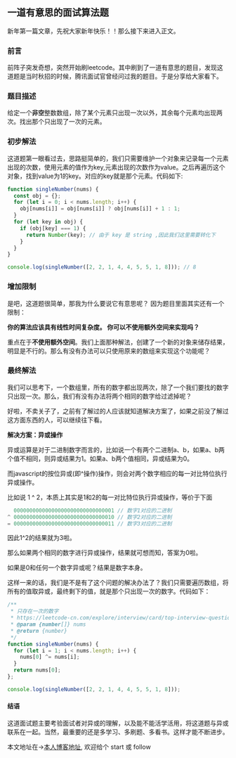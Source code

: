 ## 一道有意思的面试算法题

新年第一篇文章，先祝大家新年快乐！！那么接下来进入正文。

### 前言

前阵子突发奇想，突然开始刷leetcode。其中刷到了一道有意思的题目，发现这道题是当时秋招的时候，腾讯面试官曾经问过我的题目。于是分享给大家看下。

### 题目描述

给定一个**非空**整数数组，除了某个元素只出现一次以外，其余每个元素均出现两次。找出那个只出现了一次的元素。

### 初步解法

这道题第一眼看过去，思路挺简单的，我们只需要维护一个对象来记录每一个元素出现的次数，使用元素的值作为key,元素出现的次数作为value。之后再遍历这个对象，找到value为1的key。对应的key就是那个元素。代码如下:

```javascript
function singleNumber(nums) {
  const obj = {};
  for (let i = 0; i < nums.length; i++) {
    obj[nums[i]] = obj[nums[i]] ? obj[nums[i]] + 1 : 1;
  }
  for (let key in obj) {
    if (obj[key] === 1) {
      return Number(key); // 由于 key 是 string ,因此我们这里需要转化下
    }
  }
}

console.log(singleNumber([2, 2, 1, 4, 4, 5, 5, 1, 8])); // 8
```

### 增加限制

是吧，这道题很简单，那我为什么要说它有意思呢？
因为题目里面其实还有一个限制：

**你的算法应该具有线性时间复杂度。 你可以不使用额外空间来实现吗？**

重点在于**不使用额外空间**。我们上面那种解法，创建了一个新的对象来储存结果，明显是不行的。那么有没有办法可以只使用原来的数组来实现这个功能呢？

### 最终解法

我们可以思考下，一个数组里，所有的数字都出现两次，除了一个我们要找的数字只出现一次。那么，我们有没有办法将两个相同的数字给过滤掉呢？

好啦，不卖关子了，之前有了解过的人应该就知道解决方案了，如果之前没了解过这方面东西的人，可以继续往下看。

**解决方案：异或操作**

异或运算是对于二进制数字而言的，比如说一个有两个二进制a、b，如果a、b两个值不相同，则异或结果为1。如果a、b两个值相同，异或结果为0。

而javascript的按位异或(即^操作)操作，则会对两个数字相应的每一对比特位执行异或操作。

比如说 1 ^ 2，本质上其实是1和2的每一对比特位执行异或操作，等价于下面

```javascript
  00000000000000000000000000000001 // 数字1对应的二进制
^ 00000000000000000000000000000010 // 数字2对应的二进制
= 00000000000000000000000000000011 // 数字3对应的二进制
```

因此1^2的结果就为3啦。

那么如果两个相同的数字进行异或操作，结果就可想而知，答案为0啦。

如果是0和任何一个数字异或呢？结果是数字本身。

这样一来的话，我们是不是有了这个问题的解决办法了？我们只需要遍历数组，将所有的值取异或，最终剩下的值，就是那个只出现一次的数字。代码如下：

```javascript
/**
 * 只存在一次的数字
 * https://leetcode-cn.com/explore/interview/card/top-interview-questions-easy/1/array/25/
 * @param {number[]} nums
 * @return {number}
 */
function singleNumber(nums) {
  for (let i = 1; i < nums.length; i++) {
    nums[0] ^= nums[i];
  }
  return nums[0];
};

console.log(singleNumber([2, 2, 1, 4, 4, 5, 5, 1, 8]));
```

#### 结语

这道面试题主要考验面试者对异或的理解，以及能不能活学活用，将这道题与异或联系在一起。当然，最重要的还是多学习、多刷题、多看书。这样才能不断进步。

本文地址在->[本人博客地址](https://github.com/chenjigeng/blog), 欢迎给个 start 或 follow
